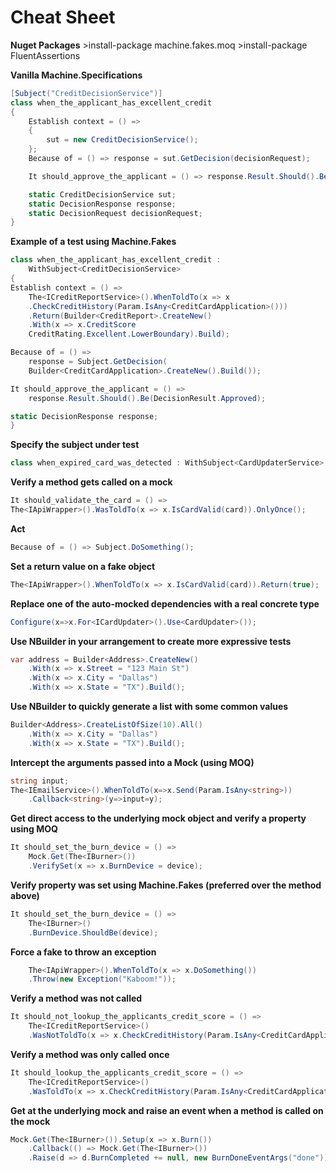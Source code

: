 # Cheat Sheet

**Nuget Packages**
	>install-package machine.fakes.moq
	>install-package FluentAssertions

**Vanilla Machine.Specifications**
```csharp
[Subject("CreditDecisionService")]
class when_the_applicant_has_excellent_credit
{
	Establish context = () =>
    {
    	sut = new CreditDecisionService();
    };
    Because of = () => response = sut.GetDecision(decisionRequest);

    It should_approve_the_applicant = () => response.Result.Should().Be(DecisionResult.Approved);

    static CreditDecisionService sut;
    static DecisionResponse response;
    static DecisionRequest decisionRequest;
}
```

**Example of a test using Machine.Fakes**
```csharp
class when_the_applicant_has_excellent_credit :
	WithSubject<CreditDecisionService>
{
Establish context = () =>
	The<ICreditReportService>().WhenToldTo(x => x
	.CheckCreditHistory(Param.IsAny<CreditCardApplication>()))
	.Return(Builder<CreditReport>.CreateNew()
	.With(x => x.CreditScore
	CreditRating.Excellent.LowerBoundary).Build);

Because of = () =>
	response = Subject.GetDecision(
	Builder<CreditCardApplication>.CreateNew().Build());

It should_approve_the_applicant = () =>
	response.Result.Should().Be(DecisionResult.Approved);

static DecisionResponse response;
}
```

**Specify the subject under test**
```csharp
class when_expired_card_was_detected : WithSubject<CardUpdaterService>
```

**Verify a method gets called on a mock**
```csharp
It should_validate_the_card = () =>
The<IApiWrapper>().WasToldTo(x => x.IsCardValid(card)).OnlyOnce();
```

**Act**
```csharp
Because of = () => Subject.DoSomething();
```

**Set a return value on a fake object**
```csharp
The<IApiWrapper>().WhenToldTo(x => x.IsCardValid(card)).Return(true);
```

**Replace one of the auto-mocked dependencies with a real concrete type**
```csharp
Configure(x=>x.For<ICardUpdater>().Use<CardUpdater>());
```
**Use NBuilder in your arrangement to create more expressive tests**
```csharp
var address = Builder<Address>.CreateNew()
    .With(x => x.Street = "123 Main St")
    .With(x => x.City = "Dallas")
    .With(x => x.State = "TX").Build();
```

**Use NBuilder to quickly generate a list with some common values**
```csharp
Builder<Address>.CreateListOfSize(10).All()
 	.With(x => x.City = "Dallas")
    .With(x => x.State = "TX").Build();
```

**Intercept the arguments passed into a Mock (using MOQ)**
```csharp
string input;
The<IEmailService>().WhenToldTo(x=>x.Send(Param.IsAny<string>))
	.Callback<string>(y=>input=y);
```

**Get direct access to the underlying mock object and verify a property using MOQ**
```csharp
It should_set_the_burn_device = () =>
	Mock.Get(The<IBurner>())
	.VerifySet(x => x.BurnDevice = device);
```

**Verify property was set using Machine.Fakes (preferred over the method above)**
```csharp
It should_set_the_burn_device = () =>
	The<IBurner>()
	.BurnDevice.ShouldBe(device);
```
**Force a fake to throw an exception**
```csharp
	The<IApiWrapper>().WhenToldTo(x => x.DoSomething())
    .Throw(new Exception("Kaboom!"));
```
**Verify a method was not called**
```csharp
It should_not_lookup_the_applicants_credit_score = () =>
	The<ICreditReportService>()
    .WasNotToldTo(x => x.CheckCreditHistory(Param.IsAny<CreditCardApplication>()));
```
**Verify a method was only called once**
```csharp
It should_lookup_the_applicants_credit_score = () =>
	The<ICreditReportService>()
	.WasToldTo(x => x.CheckCreditHistory(Param.IsAny<CreditCardApplication>())).OnlyOnce();
```
**Get at the underlying mock and raise an event when a method is called on the mock**

``` csharp
Mock.Get(The<IBurner>()).Setup(x => x.Burn())
	.Callback(() => Mock.Get(The<IBurner>())
    .Raise(d => d.BurnCompleted += null, new BurnDoneEventArgs("done")));
```
